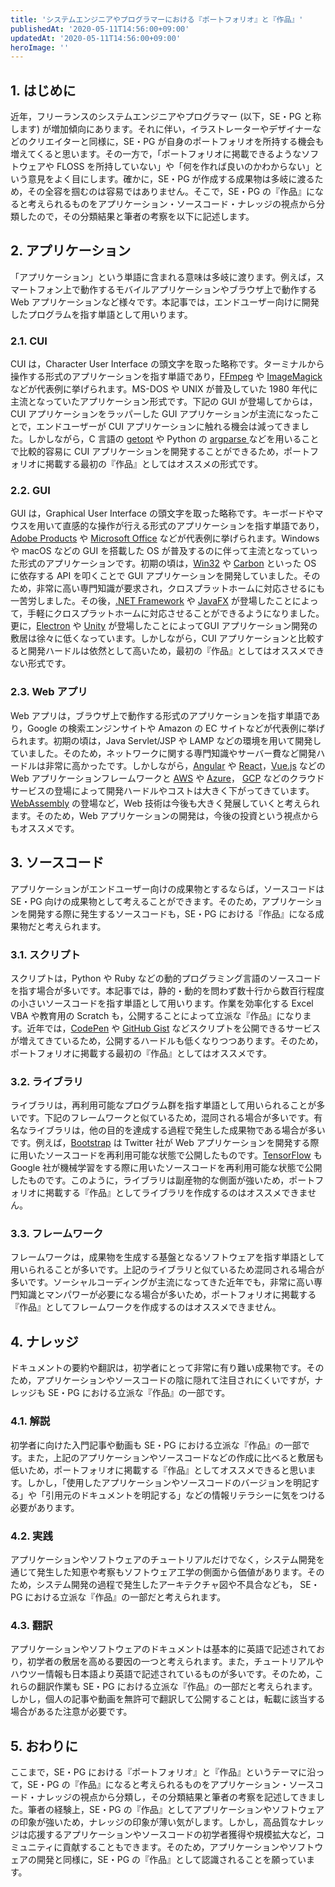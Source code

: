 ```yaml
---
title: 'システムエンジニアやプログラマーにおける『ポートフォリオ』と『作品』'
publishedAt: '2020-05-11T14:56:00+09:00'
updatedAt: '2020-05-11T14:56:00+09:00'
heroImage: ''
---
```


## 1. はじめに

近年，フリーランスのシステムエンジニアやプログラマー (以下，SE・PG と称します) が増加傾向にあります。それに伴い，イラストレーターやデザイナーなどのクリエイターと同様に，SE・PG が自身のポートフォリオを所持する機会も増えてくると思います。その一方で，「ポートフォリオに掲載できるようなソフトウェアや FLOSS を所持していない」や「何を作れば良いのかわからない」という意見をよく目にします。確かに，SE・PG が作成する成果物は多岐に渡るため，その全容を掴むのは容易ではありません。そこで，SE・PG の『作品』になると考えられるものをアプリケーション・ソースコード・ナレッジの視点から分類したので，その分類結果と筆者の考察を以下に記述します。

## 2. アプリケーション

「アプリケーション」という単語に含まれる意味は多岐に渡ります。例えば，スマートフォン上で動作するモバイルアプリケーションやブラウザ上で動作する Web アプリケーションなど様々です。本記事では，エンドユーザー向けに開発したプログラムを指す単語として用いります。

### 2.1. CUI

CUI は，Character User Interface の頭文字を取った略称です。ターミナルから操作する形式のアプリケーションを指す単語であり，[FFmpeg](https://www.ffmpeg.org/) や [ImageMagick](https://www.imagemagick.org/) などが代表例に挙げられます。MS-DOS や UNIX が普及していた 1980 年代に主流となっていたアプリケーション形式です。下記の GUI が登場してからは，CUI アプリケーションをラッパーした GUI アプリケーションが主流になったことで，エンドユーザーが CUI アプリケーションに触れる機会は減ってきました。しかしながら，C 言語の [getopt](https://linuxjm.osdn.jp/html/LDP_man-pages/man3/getopt.3.html) や Python の [argparse ](https://docs.python.org/ja/3/library/argparse.html) などを用いることで比較的容易に CUI アプリケーションを開発することができるため，ポートフォリオに掲載する最初の『作品』としてはオススメの形式です。

### 2.2. GUI

GUI は，Graphical User Interface の頭文字を取った略称です。キーボードやマウスを用いて直感的な操作が行える形式のアプリケーションを指す単語であり，[Adobe Products](https://www.adobe.com/jp/) や [Microsoft Office](https://www.office.com/) などが代表例に挙げられます。Windows や macOS などの GUI を搭載した OS が普及するのに伴って主流となっていった形式のアプリケーションです。初期の頃は，[Win32](https://docs.microsoft.com/en-us/windows/win32/apiindex/windows-api-list) や [Carbon](https://developer.apple.com/library/archive/releasenotes/General/CarbonCoreDeprecations/index.html#//apple_ref/doc/uid/TP40012224) といった OS に依存する API を叩くことで GUI アプリケーションを開発していました。そのため，非常に高い専門知識が要求され，クロスプラットホームに対応させるにも一苦労しました。その後，[.NET Framework](https://docs.microsoft.com/ja-jp/dotnet/framework/) や [JavaFX](https://openjfx.io/) が登場したことによって，手軽にクロスプラットホームに対応させることができるようになりました。更に，[Electron](https://www.electronjs.org/) や [Unity](https://unity.com/ja) が登場したことによってGUI アプリケーション開発の敷居は徐々に低くなっています。しかしながら，CUI アプリケーションと比較すると開発ハードルは依然として高いため，最初の『作品』としてはオススメできない形式です。

### 2.3. Web アプリ

Web アプリは，ブラウザ上で動作する形式のアプリケーションを指す単語であり，Google の検索エンジンサイトや Amazon の EC サイトなどが代表例に挙げられます。初期の頃は，Java Servlet/JSP や LAMP などの環境を用いて開発していました。そのため，ネットワークに関する専門知識やサーバー費など開発ハードルは非常に高かったです。しかしながら，[Angular](https://angular.jp/) や [React](https://ja.reactjs.org/)，[Vue.js](https://jp.vuejs.org/index.html) などの Web アプリケーションフレームワークと [AWS](https://aws.amazon.com/jp/) や [Azure](https://azure.microsoft.com/ja-jp/)，
[GCP](https://console.cloud.google.com/?hl=ja) などのクラウドサービスの登場によって開発ハードルやコストは大きく下がってきています。[WebAssembly](https://developer.mozilla.org/ja/docs/WebAssembly) の登場など，Web 技術は今後も大きく発展していくと考えられます。そのため，Web アプリケーションの開発は，今後の投資という視点からもオススメです。

## 3. ソースコード

アプリケーションがエンドユーザー向けの成果物とするならば，ソースコードは SE・PG 向けの成果物として考えることができます。そのため，アプリケーションを開発する際に発生するソースコードも，SE・PG における『作品』になる成果物だと考えられます。

### 3.1. スクリプト

スクリプトは，Python や Ruby などの動的プログラミング言語のソースコードを指す場合が多いです。本記事では，静的・動的を問わず数十行から数百行程度の小さいソースコードを指す単語として用いります。作業を効率化する Excel VBA や教育用の Scratch も，公開することによって立派な『作品』になります。近年では，[CodePen](https://codepen.io/) や [GitHub Gist](https://gist.github.com/) などスクリプトを公開できるサービスが増えてきているため，公開するハードルも低くなりつつあります。そのため，ポートフォリオに掲載する最初の『作品』としてはオススメです。

### 3.2. ライブラリ

ライブラリは，再利用可能なプログラム群を指す単語として用いられることが多いです。下記のフレームワークと似ているため，混同される場合が多いです。有名なライブラリは，他の目的を達成する過程で発生した成果物である場合が多いです。例えば，[Bootstrap](https://getbootstrap.com/) は Twitter 社が Web アプリケーションを開発する際に用いたソースコードを再利用可能な状態で公開したものです。[TensorFlow](https://www.tensorflow.org/?hl=ja) も Google 社が機械学習をする際に用いたソースコードを再利用可能な状態で公開したものです。このように，ライブラリは副産物的な側面が強いため，ポートフォリオに掲載する『作品』としてライブラリを作成するのはオススメできません。

### 3.3. フレームワーク

フレームワークは，成果物を生成する基盤となるソフトウェアを指す単語として用いられることが多いです。上記のライブラリと似ているため混同される場合が多いです。ソーシャルコーディングが主流になってきた近年でも，非常に高い専門知識とマンパワーが必要になる場合が多いため，ポートフォリオに掲載する『作品』としてフレームワークを作成するのはオススメできません。

## 4. ナレッジ

ドキュメントの要約や翻訳は，初学者にとって非常に有り難い成果物です。そのため，アプリケーションやソースコードの陰に隠れて注目されにくいですが，ナレッジも SE・PG における立派な『作品』の一部です。

### 4.1. 解説

初学者に向けた入門記事や動画も SE・PG における立派な『作品』の一部です。また，上記のアプリケーションやソースコードなどの作成に比べると敷居も低いため，ポートフォリオに掲載する『作品』としてオススメできると思います。しかし，「使用したアプリケーションやソースコードのバージョンを明記する」や「引用元のドキュメントを明記する」などの情報リテラシーに気をつける必要があります。

### 4.2. 実践

アプリケーションやソフトウェアのチュートリアルだけでなく，システム開発を通じて発生した知恵や考察もソフトウェア工学の側面から価値があります。そのため，システム開発の過程で発生したアーキテクチャ図や不具合なども， SE・PG における立派な『作品』の一部だと考えられます。

### 4.3. 翻訳

アプリケーションやソフトウェアのドキュメントは基本的に英語で記述されており，初学者の敷居を高める要因の一つと考えられます。また，チュートリアルやハウツー情報も日本語より英語で記述されているものが多いです。そのため，これらの翻訳作業も SE・PG における立派な『作品』の一部だと考えられます。しかし，個人の記事や動画を無許可で翻訳して公開することは，転載に該当する場合があるた注意が必要です。

## 5. おわりに

ここまで，SE・PG における『ポートフォリオ』と『作品』というテーマに沿って，SE・PG の『作品』になると考えられるものをアプリケーション・ソースコード・ナレッジの視点から分類し，その分類結果と筆者の考察を記述してきました。筆者の経験上，SE・PG の『作品』としてアプリケーションやソフトウェアの印象が強いため，ナレッジの印象が薄い気がします。しかし，高品質なナレッジは応援するアプリケーションやソースコードの初学者獲得や規模拡大など，コミュニティに貢献することもできます。そのため，アプリケーションやソフトウェアの開発と同様に，SE・PG の『作品』として認識されることを願っています。
